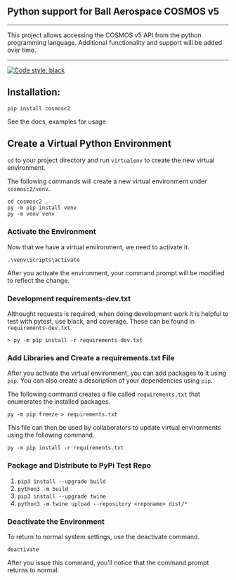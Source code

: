 ## Python support for Ball Aerospace COSMOS v5

---

This project allows accessing the COSMOS v5 API from the python programming language.
Additional functionality and support will be added over time.

---
[![Code style: black](https://img.shields.io/badge/code%20style-black-000000.svg)](https://github.com/psf/black)


## Installation:

```
pip install cosmosc2
```

See the docs, examples for usage

## Create a Virtual Python Environment

`cd` to your project directory and run `virtualenv` to create the new virtual environment.

The following commands will create a new virtual environment under `cosmosc2/venv`.

```
cd cosmosc2
py -m pip install venv
py -m venv venv
```

### Activate the Environment

Now that we have a virtual environment, we need to activate it.

```
.\venv\Scripts\activate
```

After you activate the environment, your command prompt will be modified to reflect the change.

### Development requirements-dev.txt

Althought requests is required, when doing development work it is helpful to test with pytest, use black, and coverage. These can be found in `requirements-dev.txt`

```
> py -m pip install -r requirements-dev.txt
```

### Add Libraries and Create a requirements.txt File

After you activate the virtual environment, you can add packages to it using `pip`. You can also create a description of your dependencies using `pip`.

The following command creates a file called `requirements.txt` that enumerates the installed packages.

```
py -m pip freeze > requirements.txt
```

This file can then be used by collaborators to update virtual environments using the following command.

```
py -m pip install -r requirements.txt
```

### Package and Distribute to PyPi Test Repo
1. `pip3 install --upgrade build`
2. `python3 -m build`
3. `pip3 install --upgrade twine`
4. `python3 -m twine upload --repository <reponame> dist/*`




### Deactivate the Environment

To return to normal system settings, use the deactivate command.

```
deactivate
```

After you issue this command, you’ll notice that the command prompt returns to normal.
